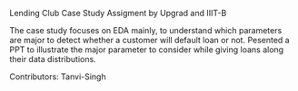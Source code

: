 Lending Club Case Study
Assigment by Upgrad and IIIT-B

The case study focuses on EDA mainly, to understand which parameters are major to detect whether a customer will default loan or not. Pesented a PPT to illustrate the major parameter to consider while giving loans along their data distributions.

Contributors:
Tanvi-Singh

